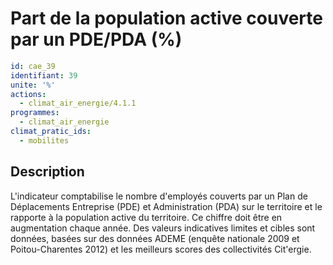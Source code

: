 # Part de la population active couverte par un PDE/PDA (%)
```yaml
id: cae_39
identifiant: 39
unite: '%'
actions:
  - climat_air_energie/4.1.1
programmes:
  - climat_air_energie
climat_pratic_ids:
  - mobilites
```
## Description
L'indicateur comptabilise le nombre d'employés couverts par un Plan de Déplacements Entreprise (PDE) et Administration (PDA) sur le territoire et le rapporte à la population active du territoire. Ce chiffre doit être en augmentation chaque année. Des valeurs indicatives limites et cibles sont données, basées sur des données ADEME (enquête nationale 2009 et Poitou-Charentes 2012) et les meilleurs scores des collectivités Cit'ergie.




